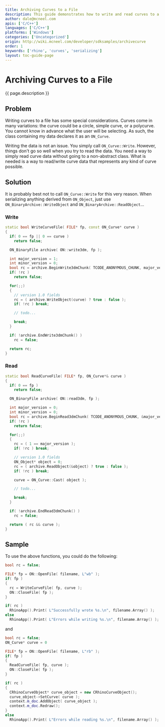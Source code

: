 ```yaml
---
title: Archiving Curves to a File
description: This guide demonstrates how to write and read curves to a file using C/C++.
author: dale@mcneel.com
apis: ['C/C++']
languages: ['C/C++']
platforms: ['Windows']
categories: ['Uncategorized']
origin: http://wiki.mcneel.com/developer/sdksamples/archivecurve
order: 1
keywords: ['rhino', 'curves', 'serializing']
layout: toc-guide-page
---
```


# Archiving Curves to a File

{{ page.description }}

## Problem

Writing curves to a file has some special considerations.  Curves come in many variations: the curve could be a circle, simple curve, or a polycurve.  You cannot know in advance what the user will be selecting.  As such, the class containing my data declares it as an `ON_Curve`.

Writing the data is not an issue.  You simply call `ON_Curve::Write`.  However, things don't go so well when you try to read the data.  You need a way to simply read curve data without going to a non-abstract class. What is needed is a way to read/write curve data that represents any kind of curve possible.

## Solution

It is probably best not to call `ON_Curve::Write` for this very reason.  When serializing anything derived from `ON_Object`, just use `ON_BinaryArchive::WriteObject` and `ON_BinaryArchive::ReadObject`...

### Write
```cpp
static bool WriteCurveFile( FILE* fp, const ON_Curve* curve )
{
  if( 0 == fp || 0 == curve )
    return false;

  ON_BinaryFile archive( ON::write3dm, fp );

  int major_version = 1;
  int minor_version = 0;
  bool rc = archive.BeginWrite3dmChunk( TCODE_ANONYMOUS_CHUNK, major_version, minor_version );
  if( !rc )
    return false;

  for(;;)
  {
    // version 1.0 fields
    rc = ( archive.WriteObject(curve) ? true : false );
    if( !rc ) break;

    // todo...

    break;
  }

  if( !archive.EndWrite3dmChunk() )
    rc = false;

  return rc;
}
```

### Read

```cpp
static bool ReadCurveFile( FILE* fp, ON_Curve*& curve )
{
  if( 0 == fp )
    return false;

  ON_BinaryFile archive( ON::read3dm, fp );

  int major_version = 0;
  int minor_version = 0;
  bool rc = archive.BeginRead3dmChunk( TCODE_ANONYMOUS_CHUNK, &major_version, &minor_version );
  if( !rc )
    return false;

  for(;;)
  {
    rc = ( 1 == major_version );
    if( !rc ) break;

    // version 1.0 fields
    ON_Object* object = 0;
    rc = ( archive.ReadObject(&object) ? true : false );
    if( !rc ) break;

    curve = ON_Curve::Cast( object );

    // todo...

    break;
  }

  if( !archive.EndRead3dmChunk() )
    rc = false;

  return ( rc && curve );
}
```

## Sample

To use the above functions, you could do the following:

```cpp
bool rc = false;

FILE* fp = ON::OpenFile( filename, L"wb" );
if( fp )
{
  rc = WriteCurveFile( fp, curve );
  ON::CloseFile( fp );
}

if( rc )
  RhinoApp().Print( L"Successfully wrote %s.\n", filename.Array() );
else
  RhinoApp().Print( L"Errors while writing %s.\n", filename.Array() );
```

and

```cpp
bool rc = false;
ON_Curve* curve = 0

FILE* fp = ON::OpenFile( filename, L"rb" );
if( fp )
{
  ReadCurveFile( fp, curve );
  ON::CloseFile( fp );
}

if( rc )
{
  CRhinoCurveObject* curve_object = new CRhinoCurveObject();
  curve_object->SetCurve( curve );
  context.m_doc.AddObject( curve_object );
  context.m_doc.Redraw();
}
else
  RhinoApp().Print( L"Errors while reading %s.\n", filename.Array() );
```
